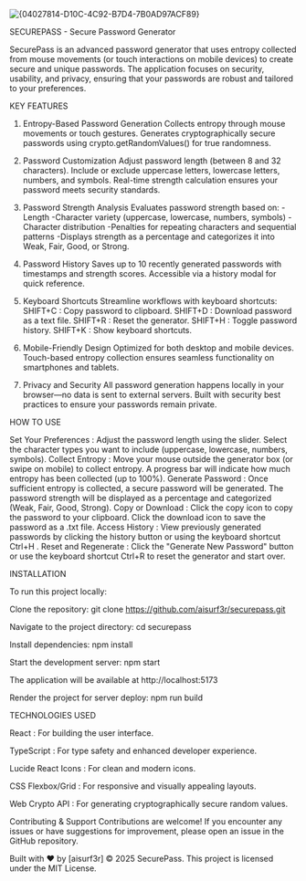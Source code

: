 ![{04027814-D10C-4C92-B7D4-7B0AD97ACF89}](https://github.com/user-attachments/assets/85d9529d-54cc-49e1-bcb3-600384ebf0e8)


SECUREPASS - Secure Password Generator

SecurePass is an advanced password generator that uses entropy collected from mouse movements (or touch interactions on mobile devices) to create secure and unique passwords. The application focuses on security, usability, and privacy, ensuring that your passwords are robust and tailored to your preferences.

KEY FEATURES

1. Entropy-Based Password Generation
Collects entropy through mouse movements or touch gestures.
Generates cryptographically secure passwords using crypto.getRandomValues() for true randomness.

2. Password Customization
Adjust password length (between 8 and 32 characters).
Include or exclude uppercase letters, lowercase letters, numbers, and symbols.
Real-time strength calculation ensures your password meets security standards.

3. Password Strength Analysis
Evaluates password strength based on:
-Length
-Character variety (uppercase, lowercase, numbers, symbols)
-Character distribution
-Penalties for repeating characters and sequential patterns
-Displays strength as a percentage and categorizes it into Weak, Fair, Good, or Strong.

4. Password History
Saves up to 10 recently generated passwords with timestamps and strength scores.
Accessible via a history modal for quick reference.

5. Keyboard Shortcuts
Streamline workflows with keyboard shortcuts:
SHIFT+C : Copy password to clipboard.
SHIFT+D : Download password as a text file.
SHIFT+R : Reset the generator.
SHIFT+H : Toggle password history.
SHIFT+K : Show keyboard shortcuts.

6. Mobile-Friendly Design
Optimized for both desktop and mobile devices.
Touch-based entropy collection ensures seamless functionality on smartphones and tablets.

7. Privacy and Security
All password generation happens locally in your browser—no data is sent to external servers.
Built with security best practices to ensure your passwords remain private.

HOW TO USE

Set Your Preferences : Adjust the password length using the slider.
Select the character types you want to include (uppercase, lowercase, numbers, symbols).
Collect Entropy : Move your mouse outside the generator box (or swipe on mobile) to collect entropy.
A progress bar will indicate how much entropy has been collected (up to 100%).
Generate Password : Once sufficient entropy is collected, a secure password will be generated.
The password strength will be displayed as a percentage and categorized (Weak, Fair, Good, Strong).
Copy or Download : Click the copy icon to copy the password to your clipboard.
Click the download icon to save the password as a .txt file.
Access History : View previously generated passwords by clicking the history button or using the keyboard shortcut Ctrl+H .
Reset and Regenerate : Click the "Generate New Password" button or use the keyboard shortcut Ctrl+R to reset the generator and start over.

INSTALLATION 

To run this project locally:

Clone the repository: git clone https://github.com/aisurf3r/securepass.git

Navigate to the project directory: cd securepass

Install dependencies: npm install

Start the development server: npm start

The application will be available at http://localhost:5173

Render the project for server deploy: npm run build

TECHNOLOGIES USED

React : For building the user interface.

TypeScript : For type safety and enhanced developer experience.

Lucide React Icons : For clean and modern icons.

CSS Flexbox/Grid : For responsive and visually appealing layouts.

Web Crypto API : For generating cryptographically secure random values.

Contributing & Support
Contributions are welcome! If you encounter any issues or have suggestions for improvement, please open an issue in the GitHub repository.


 Built with ❤️ by [aisurf3r]
© 2025 SecurePass. This project is licensed under the MIT License. 
